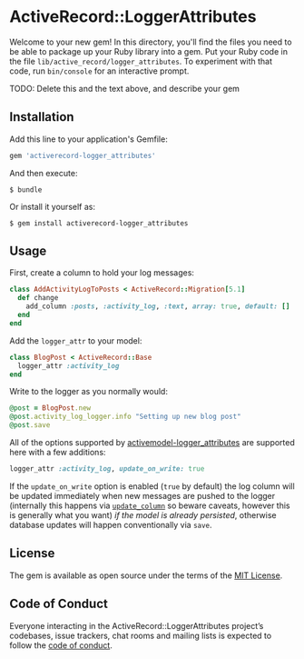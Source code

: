 # ActiveRecord::LoggerAttributes

Welcome to your new gem! In this directory, you'll find the files you need to be able to package up your Ruby library into a gem. Put your Ruby code in the file `lib/active_record/logger_attributes`. To experiment with that code, run `bin/console` for an interactive prompt.

TODO: Delete this and the text above, and describe your gem

## Installation

Add this line to your application's Gemfile:

```ruby
gem 'activerecord-logger_attributes'
```

And then execute:

    $ bundle

Or install it yourself as:

    $ gem install activerecord-logger_attributes

## Usage

First, create a column to hold your log messages:

```ruby
class AddActivityLogToPosts < ActiveRecord::Migration[5.1]
  def change
    add_column :posts, :activity_log, :text, array: true, default: []
  end
end
```

Add the `logger_attr` to your model:

```ruby
class BlogPost < ActiveRecord::Base
  logger_attr :activity_log
end
```

Write to the logger as you normally would:

```ruby
@post = BlogPost.new
@post.activity_log_logger.info "Setting up new blog post"
@post.save
```

All of the options supported by [activemodel-logger_attributes](https://github.com/chrisb/acitvemodel-logger_attributes) are supported here with a few additions:

```ruby
logger_attr :activity_log, update_on_write: true
```

If the `update_on_write` option is enabled (`true` by default) the log column will be updated immediately when new messages are pushed to the logger (internally this happens via [`update_column`](http://api.rubyonrails.org/classes/ActiveRecord/Persistence.html#method-i-update_columns) so beware caveats, however this is generally what you want) _if the model is already persisted_, otherwise database updates will happen conventionally via `save`.

## License

The gem is available as open source under the terms of the [MIT License](https://opensource.org/licenses/MIT).

## Code of Conduct

Everyone interacting in the ActiveRecord::LoggerAttributes project’s codebases, issue trackers, chat rooms and mailing lists is expected to follow the [code of conduct](https://github.com/[USERNAME]/activerecord-logger_attributes/blob/master/CODE_OF_CONDUCT.md).
